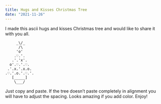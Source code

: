 ```yaml
---
title: Hugs and Kisses Christmas Tree
date: "2021-11-26"
---
```

I made this ascii hugs and kisses Christmas tree and would like to share it with you all. 
```
     _\/_
      /\
     'o'
    .♡.'.
   .'.'x'.
  o'.♡.'.♡.
 .'.x.'.x.o.
.♡.'.o.'.♡.'.
   [_____]
    \___/ 
```

Just copy and paste. 
If the tree doesn’t paste completely in alignment you will have to adjust the spacing.
Looks amazing if you add color. Enjoy!
